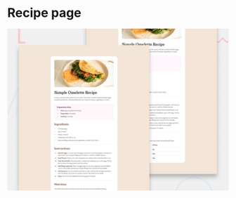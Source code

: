 #  Recipe page

![Design preview for the Recipe page coding challenge](./design/desktop-preview.jpg)

